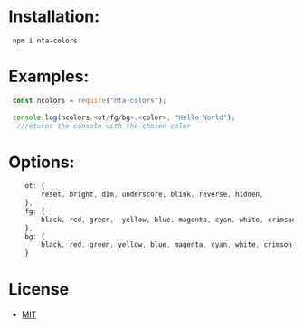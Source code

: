 # Installation:
 ```
  npm i nta-colors
 ```
 # Examples:
```js
 const ncolors = require("nta-colors");
 
 console.log(ncolors.<ot/fg/bg>.<color>, "Hello World");
  //returns the console with the chosen color
```
# Options:
```js
    ot: {
        reset, bright, dim, underscore, blink, reverse, hidden,
    },
    fg: {
        black, red, green,  yellow, blue, magenta, cyan, white, crimson
    },
    bg: {
        black, red, green, yellow, blue, magenta, cyan, white, crimson
    }
```
# License
- [MIT](https://github.com/sickog0d/nta-colors/blob/main/LICENSE)

